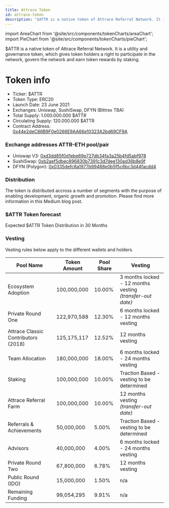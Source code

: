 ```yaml
---
title: Attrace Token
id: attrace-token
description: "$ATTR is a native token of Attrace Referral Network. It is a utility and governance token, which gives token holders a right to participate in the network, govern the network and earn token rewards by staking."
---
```


import AreaChart from '@site/src/components/tokenCharts/areaChart';
import PieChart from '@site/src/components/tokenCharts/pieChart';

$ATTR is a native token of Attrace Referral Network. It is a utility and governance token, which gives token holders a right to participate in the network, govern the network and earn token rewards by staking.

# Token info
* Ticker: $ATTR
* Token Type: ERC20
* Launch Date: 23 June 2021
* Exchanges: Uniswap, SushiSwap, DFYN (Bittrex TBA)
* Total Supply: 1.000.000.000 $ATTR
* Circulating Supply: 120.000.000 $ATTR
* Contract Address: [0x44e2deC86B9F0e0266E9AA66e10323A2bd69CF9A](https://etherscan.io/token/0x44e2dec86b9f0e0266e9aa66e10323a2bd69cf9a)

### Exchange addresses ATTR-ETH pool/pair
* Uniswap V3: [0xd3dd65f0d1ebe69e727db34fa3a25b4fd5abf978](https://app.uniswap.org/#/swap?inputCurrency=ETH&outputCurrency=0x44e2dec86b9f0e0266e9aa66e10323a2bd69cf9a)
* SushiSwap: [0xb2aef5dbec896830b7391c3d7dee130ad36b8e9f](https://app.sushi.com/swap?inputCurrency=ETH&outputCurrency=0x44e2dec86b9f0e0266e9aa66e10323a2bd69cf9a)
* DFYN (Polygon): [0x0335defc8a1977b99488e0b5f5c6bc3d44facdd4](https://info.dfyn.network/token/0x0335defc8a1977b99488e0b5f5c6bc3d44facdd4)


### Distribution

The token is distributed accross a number of segments with the purpose of enabling development, organic growth and promotion. Please find more information in this Medium blog post.

<PieChart/>

### $ATTR Token forecast

Expected $ATTR Token Distribution in 30 Months
<AreaChart/>


### Vesting

Vesting rules below apply to the different wallets and holders.

| Pool Name                   | Token Amount     | Pool Share       |      Vesting     |
| --------------------------- | ---------------- | ---------------- | ---------------- |
| Ecosystem Adoption          |	100,000,000      | 10.00%           | 3 months locked - 12 months vesting <br/>  *(transfer-out date)*                  |
| Private Round One           |	122,970,588      | 12.30%           |  6 months locked - 12 months vesting                |
| Attrace Classic Contributors (2018) |	125,175,117 |	12.52% | 12 months vesting  |
| Team Allocation |	180,000,000	| 18.00% | 6 months locked - 24 months vesting |
| Staking|	100,000,000	 | 10.00% | Traction Based - vesting to be determined |
| Attrace Referral Farm |	100,000,000 |	10.00% | 12 months vesting <br/>  *(transfer-out date)* |
| Referrals & Achievements |	50,000,000 |	5.00% | Traction Based - vesting to be determined |
| Advisors | 40,000,000 |	4.00% |  6 months locked - 24 months vesting |
| Private Round Two |	67,800,000 |	6.78% | 12 months vesting |
| Public Round (IDO) | 15,000,000 | 1.50% | n/a |
| Remaining Funding	| 99,054,295 | 9.91% | n/a |














